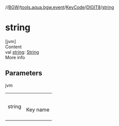 //[BGW](../../../../index.md)/[tools.aqua.bgw.event](../../index.md)/[KeyCode](../index.md)/[DIGIT8](index.md)/[string](string.md)



# string  
[jvm]  
Content  
val [string](string.md): [String](https://kotlinlang.org/api/latest/jvm/stdlib/kotlin/-string/index.html)  
More info  


## Parameters  
  
jvm  
  
| | |
|---|---|
| <a name="tools.aqua.bgw.event/KeyCode.DIGIT8/string/#/PointingToDeclaration/"></a>string| <a name="tools.aqua.bgw.event/KeyCode.DIGIT8/string/#/PointingToDeclaration/"></a><br><br>Key name<br><br>|
  
  



